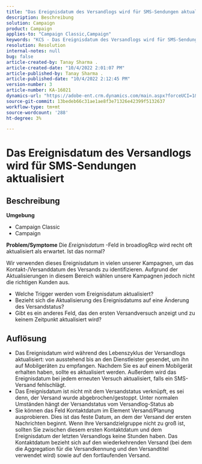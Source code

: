 ```yaml
---
title: "Das Ereignisdatum des Versandlogs wird für SMS-Sendungen aktualisiert"
description: Beschreibung
solution: Campaign
product: Campaign
applies-to: "Campaign Classic,Campaign"
keywords: "KCS - Das Ereignisdatum des Versandlogs wird für SMS-Sendungen aktualisiert."
resolution: Resolution
internal-notes: null
bug: false
article-created-by: Tanay Sharma .
article-created-date: "10/4/2022 2:01:07 PM"
article-published-by: Tanay Sharma .
article-published-date: "10/4/2022 2:12:45 PM"
version-number: 3
article-number: KA-16021
dynamics-url: "https://adobe-ent.crm.dynamics.com/main.aspx?forceUCI=1&pagetype=entityrecord&etn=knowledgearticle&id=35c58ef9-ec43-ed11-bba2-0022480868ff"
source-git-commit: 13bedeb66c31ae1ae8f3e71326e42399f5132637
workflow-type: tm+mt
source-wordcount: '288'
ht-degree: 3%

---
```


# Das Ereignisdatum des Versandlogs wird für SMS-Sendungen aktualisiert

## Beschreibung

<b>Umgebung</b>
- Campaign Classic
- Campaign

<b>Problem/Symptome</b>
Die *Ereignisdatum* -Feld in broadlogRcp wird recht oft aktualisiert als erwartet. Ist das normal?

Wir verwenden dieses Ereignisdatum in vielen unserer Kampagnen, um das Kontakt-/Versanddatum des Versands zu identifizieren. Aufgrund der Aktualisierungen in diesem Bereich wählen unsere Kampagnen jedoch nicht die richtigen Kunden aus.

- Welche Trigger werden vom Ereignisdatum aktualisiert?
- Bezieht sich die Aktualisierung des Ereignisdatums auf eine Änderung des Versandstatus?
- Gibt es ein anderes Feld, das den ersten Versandversuch anzeigt und zu keinem Zeitpunkt aktualisiert wird?





## Auflösung


- Das Ereignisdatum wird während des Lebenszyklus der Versandlogs aktualisiert: von ausstehend bis an den Dienstleister gesendet, um ihn auf Mobilgeräten zu empfangen. Nachdem Sie es auf einem Mobilgerät erhalten haben, sollte es aktualisiert werden. Außerdem wird das Ereignisdatum bei jedem erneuten Versuch aktualisiert, falls ein SMS-Versand fehlschlägt.
- Das Ereignisdatum ist nicht mit dem Versandstatus verknüpft, es sei denn, der Versand wurde abgebrochen/gestoppt. Unter normalen Umständen hängt der Versandstatus vom Versandlog-Status ab
- Sie können das Feld Kontaktdatum im Element Versand/Planung ausprobieren. Dies ist das feste Datum, an dem der Versand der ersten Nachrichten beginnt. Wenn Ihre Versandzielgruppe nicht zu groß ist, sollten Sie zwischen diesem ersten Kontaktdatum und dem Ereignisdatum der letzten Versandlogs keine Stunden haben. Das Kontaktdatum bezieht sich auf den wiederkehrenden Versand (bei dem die Aggregation für die Versandkennung und den Versandtitel verwendet wird) sowie auf den fortlaufenden Versand.

